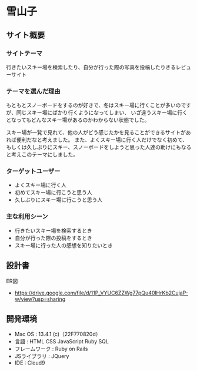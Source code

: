 # 雪山子

## サイト概要

### サイトテーマ
行きたいスキー場を検索したり、自分が行った際の写真を投稿したりきるレビューサイト

### テーマを選んだ理由
もともとスノーボードをするのが好きで、冬はスキー場に行くことが多いのですが、同じスキー場にばかり行くようになってしまい、
いざ違うスキー場に行くとなってもどんなスキー場があるのかわからない状態でした。

スキー場が一覧で見れて、他の人がどう感じたかを見ることができるサイトがあれば便利だなと考えました。
また、よくスキー場に行く人だけでなく初めて、もしくは久しぶりにスキー、スノーボードをしようと思った人達の助けにもなると考えこのテーマにしました。

### ターゲットユーザー
- よくスキー場に行く人
- 初めてスキー場に行こうと思う人
- 久しぶりにスキー場に行こうと思う人


### 主な利用シーン
- 行きたいスキー場を検索するとき
- 自分が行った際の投稿をするとき
- スキー場に行った人の感想を知りたいとき

## 設計書
ER図
- https://drive.google.com/file/d/11P_VYUC6ZZWg77pQu40lHrKb2CujaP-w/view?usp=sharing

## 開発環境
- Mac OS : 13.4.1 (c)（22F770820d）
- 言語 : HTML CSS JavaScript Ruby SQL
- フレームワーク : Ruby on Rails
- JSライブラリ : JQuery
- IDE : Cloud9
